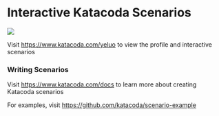 # Interactive Katacoda Scenarios

[![](http://shields.katacoda.com/katacoda/yeluo/count.svg)](https://www.katacoda.com/yeluo "Get your profile on Katacoda.com")

Visit https://www.katacoda.com/yeluo to view the profile and interactive scenarios

### Writing Scenarios
Visit https://www.katacoda.com/docs to learn more about creating Katacoda scenarios

For examples, visit https://github.com/katacoda/scenario-example
